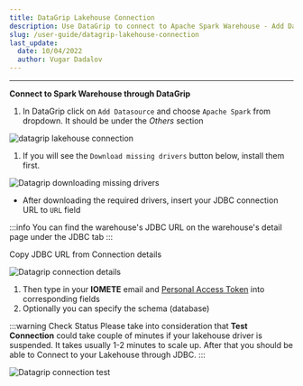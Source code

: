 ```yaml
---
title: DataGrip Lakehouse Connection
description: Use DataGrip to connect to Apache Spark Warehouse - Add Datasource, download missing drivers, insert JDBC URL, enter user and password, optionally specify schema.
slug: /user-guide/datagrip-lakehouse-connection
last_update:
  date: 10/04/2022
  author: Vugar Dadalov
---
```


---

**Connect to Spark Warehouse through DataGrip**

1. In DataGrip click on `Add Datasource` and choose `Apache Spark` from dropdown. It should be under the _Others_ section

![datagrip lakehouse connection](/img/misc/datagrip-connection-details.png)

1. If you will see the `Download missing drivers` button below, install them first.

![Datagrip downloading missing drivers](/img/misc/datagrip-downloading-missing-files.png)

- After downloading the required drivers, insert your JDBC connection URL to `URL` field

:::info
You can find the warehouse's JDBC URL on the warehouse's detail page under the JDBC tab
:::

Copy JDBC URL from Connection details

![Datagrip connection details](/img/misc/datagrip-connection-details.png)

1. Then type in your **IOMETE** email and [Personal Access Token](/user-guide/create-a-personal-access-token) into corresponding fields
2. Optionally you can specify the schema (database)

:::warning Check Status
Please take into consideration that **Test Connection** could take couple of minutes if your lakehouse driver is suspended. It takes usually 1-2 minutes to scale up. After that you should be able to Connect to your Lakehouse through JDBC.
:::

![Datagrip connection test](/img/misc/datagrip-connection-tests-2.png)

